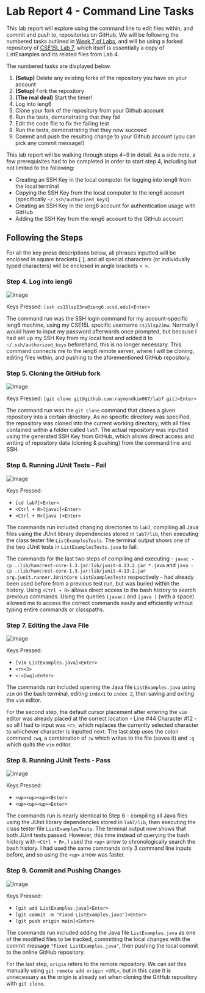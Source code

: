 # Lab Report 4 - Command Line Tasks

This lab report will explore using the command line to edit files within, and commit and push to, repositories on GitHub. 
We will be following the numbered tasks outlined in [Week 7 of Labs](https://ucsd-cse15l-s23.github.io/week/week7/#week7-lab-report), and will be using a forked repository of [CSE15L Lab 7](https://github.com/ucsd-cse15l-s23/lab7), which itself is essentially a copy of ListExamples and its related files from Lab 4. 

The numbered tasks are displayed below. 

1. **(Setup)** Delete any existing forks of the repository you have on your account
2. **(Setup)** Fork the repository
3. **(The real deal)** Start the timer!
4. Log into ieng6
5. Clone your fork of the repository from your Github account
6. Run the tests, demonstrating that they fail
7. Edit the code file to fix the failing test
8. Run the tests, demonstrating that they now succeed
9. Commit and push the resulting change to your Github account (you can pick any commit message!)

This lab report will be walking through steps 4~9 in detail. As a side note, a few prerequisites had to be completed in order to start step 4, including but not limited to the following:

- Creating an SSH Key in the local computer for logging into ieng6 from the local terminal
- Copying the SSH Key from the local computer to the ieng6 account (specifically `~/.ssh/authorized_keys`)
- Creating an SSH Key in the ieng6 account for authentication usage with GitHub
- Adding the SSH Key from the ieng6 account to the GitHub account

## Following the Steps

For all the key press descriptions below, all phrases inputted will be enclosed in square brackets \[ \], and all special characters (or individually typed characters) will be enclosed in angle brackets < >. 

### Step 4. Log into ieng6

![Image](/Report4/lab4_image1.png)

Keys Pressed: `[ssh cs15lsp23nw@ieng6.ucsd.edu]<Enter>`

The command run was the SSH login command for my account-specific ieng6 machine, using my CSE15L specific username `cs15lsp23nw`. Normally I would have to input my password afterwards once prompted, but because I had set up my SSH Key from my local host and added it to `~/.ssh/authorized_keys` beforehand, this is no longer necessary. This command connects me to the ieng6 remote server, where I will be cloning, editing files within, and pushing to the aforementioned GitHub repository. 

### Step 5. Cloning the GitHub fork

![Image](/Report4/lab4_image2.png)

Keys Pressed: `[git clone git@github.com:raymondkim007/lab7.git]<Enter>`

The command run was the `git clone` command that clones a given repository into a certain directory. As no specific directory was specified, the repository was cloned into the current working directory, with all files contained within a folder called `lab7`. The actual repository was inputted using the generated SSH Key from GitHub, which allows direct access and writing of repository data (cloning & pushing) from the command line and SSH. 

### Step 6. Running JUnit Tests - Fail

![Image](/Report4/lab4_image3.png)

Keys Pressed: 
- `[cd lab7]<Enter>`
- `<Ctrl + R>[javac]<Enter>`
- `<Ctrl + R>[java ]<Enter>`

The commands run included changing directories to `lab7`, compiling all Java files using the JUnit library dependencies stored in `lab7/lib`, then executing the class tester file `ListExamplesTests`. The terminal output shows one of the two JUnit tests in `ListExamplesTests.java` to fail. 

The commands for the last two steps of compiling and executing - `javac -cp .:lib/hamcrest-core-1.3.jar:lib/junit-4.13.2.jar *.java` and `java -cp .:lib/hamcrest-core-1.3.jar:lib/junit-4.13.2.jar org.junit.runner.JUnitCore ListExamplesTests` respectively - had already been used before from a previous test run, but was buried within the history. Using `<Ctrl + R>` allows direct access to the bash history to search previous commands. Using the queries `[javac]` and `[java ]` (with a space) allowed me to access the correct commands easily and efficiently without typing entire commands or classpaths. 

### Step 7. Editing the Java File

![Image](/Report4/lab4_image4.png)

Keys Pressed:
- `[vim ListExamples.java]<Enter>`
- `<r><2>`
- `<:>[wq]<Enter>`

The commands run included opening the Java file `ListExamples.java` using `vim` on the bash terminal, editing `index1` to `index 2`, then saving and exiting the `vim` editor. 

For the second step, the default cursor placement after entering the `vim` editor was already placed at the correct location - Line #44 Character #12 - so all I had to input was `<r>`, which replaces the currently selected character to whichever character is inputted next. The last step uses the colon command `:wq`, a combination of `:w` which writes to the file (saves it) and `:q` which quits the `vim` editor.

### Step 8. Running JUnit Tests - Pass

![Image](/Report4/lab4_image5.png)

Keys Pressed: 
- `<up><up><up><Enter>`
- `<up><up><up><Enter>`

The commands run is nearly identical to Step 6 - compiling all Java files using the JUnit library dependencies stored in `lab7/lib`, then executing the class tester file `ListExamplesTests`. The terminal output now shows that both JUnit tests passed. However, this time instead of querying the bash history with `<Ctrl + R>`, I used the `<up>` arrow to chronologically search the bash history. I had used the same commands only 3 command line inputs before, and so using the `<up>` arrow was faster. 

### Step 9. Commit and Pushing Changes

![Image](/Report4/lab4_image6.png)

Keys Pressed:
- `[git add ListExamples.java]<Enter>`
- `[git commit -m "Fixed ListExamples.java"]<Enter>`
- `[git push origin main]<Enter>`

The commands run included adding the Java file `ListExamples.java` as one of the modified files to be tracked, committing the local changes with the commit message `"Fixed ListExamples.java"`, then pushing the local commit to the online GitHub repository. 

For the last step, `origin` refers to the remote repository. We can set this manually using `git remote add origin <URL>`, but in this case it is unnecessary as the origin is already set when cloning the GitHub repository with `git clone`. 
